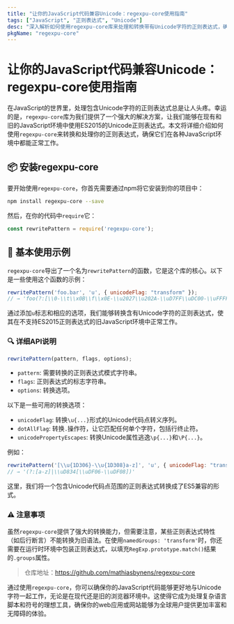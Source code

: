```yaml
---
title: "让你的JavaScript代码兼容Unicode：regexpu-core使用指南"
tags: ["JavaScript", "正则表达式", "Unicode"]
desc: "深入解析如何使用regexpu-core库来处理和转换带有Unicode字符的正则表达式，确保你的JavaScript代码兼容当前和未来的web标准。"
pkgName: "regexpu-core"
---
```


# 让你的JavaScript代码兼容Unicode：regexpu-core使用指南

在JavaScript的世界里，处理包含Unicode字符的正则表达式总是让人头疼。幸运的是，`regexpu-core`库为我们提供了一个强大的解决方案，让我们能够在现有和旧的JavaScript环境中使用ES2015的Unicode正则表达式。本文将详细介绍如何使用`regexpu-core`来转换和处理你的正则表达式，确保它们在各种JavaScript环境中都能正常工作。

## 📦 安装regexpu-core

要开始使用`regexpu-core`，你首先需要通过npm将它安装到你的项目中：

```bash
npm install regexpu-core --save
```

然后，在你的代码中`require`它：

```javascript
const rewritePattern = require('regexpu-core');
```

## 🚀 基本使用示例

`regexpu-core`导出了一个名为`rewritePattern`的函数，它是这个库的核心。以下是一些使用这个函数的示例：

```javascript
rewritePattern('foo.bar', 'u', { unicodeFlag: "transform" });
// → 'foo(?:[\\0-\\t\\x0B\\f\\x0E-\\u2027\\u202A-\\uD7FF\\uDC00-\\uFFFF]|[\\uD800-\\uDBFF][\\uDC00-\\uDFFF]|[\\uD800-\\uDBFF])bar'
```

通过添加`u`标志和相应的选项，我们能够转换含有Unicode字符的正则表达式，使其在不支持ES2015正则表达式的旧JavaScript环境中正常工作。

### 🔍 详细API说明

```javascript
rewritePattern(pattern, flags, options);
```

- `pattern`: 需要转换的正则表达式模式字符串。
- `flags`: 正则表达式的标志字符串。
- `options`: 转换选项。

以下是一些可用的转换选项：

- `unicodeFlag`: 转换`\u{...}`形式的Unicode代码点转义序列。
- `dotAllFlag`: 转换`.`操作符，让它匹配任何单个字符，包括行终止符。
- `unicodePropertyEscapes`: 转换Unicode属性逃逸`\p{...}`和`\P{...}`。

例如：

```javascript
rewritePattern('[\\u{1D306}-\\u{1D308}a-z]', 'u', { unicodeFlag: "transform" });
// → '(?:[a-z]|\\uD834[\\uDF06-\\uDF08])'
```

这里，我们将一个包含Unicode代码点范围的正则表达式转换成了ES5兼容的形式。

### ⚠️ 注意事项

虽然`regexpu-core`提供了强大的转换能力，但需要注意，某些正则表达式特性（如后行断言）不能转换为旧语法。在使用`namedGroups: 'transform'`时，你还需要在运行时环境中包装正则表达式，以填充`RegExp.prototype.match()`结果的`.groups`属性。

> 仓库地址：https://github.com/mathiasbynens/regexpu-core

通过使用`regexpu-core`，你可以确保你的JavaScript代码能够更好地与Unicode字符一起工作，无论是在现代还是旧的浏览器环境中。这使得它成为处理复杂语言脚本和符号的理想工具，确保你的web应用或网站能够为全球用户提供更加丰富和无障碍的体验。